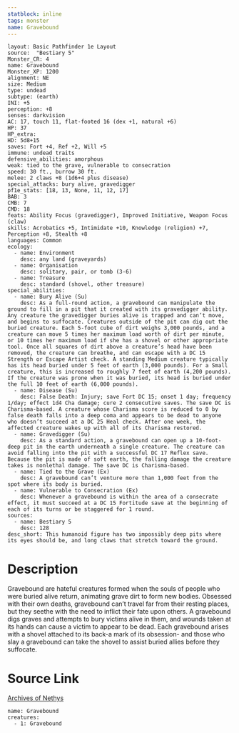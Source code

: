 ```yaml
---
statblock: inline
tags: monster
name: Gravebound
---
```

```statblock
layout: Basic Pathfinder 1e Layout
source:  "Bestiary 5"
Monster_CR: 4
name: Gravebound
Monster_XP: 1200
alignment: NE
size: Medium
type: undead
subtype: (earth)
INI: +5
perception: +8
senses: darkvision
AC: 17, touch 11, flat-footed 16 (dex +1, natural +6)
HP: 37
HP_extra: 
HD: 5d8+15
saves: Fort +4, Ref +2, Will +5
immune: undead traits
defensive_abilities: amorphous
weak: tied to the grave, vulnerable to consecration
speed: 30 ft., burrow 30 ft.
melee: 2 claws +8 (1d6+4 plus disease)
special_attacks: bury alive, gravedigger
pf1e_stats: [18, 13, None, 11, 12, 17]
BAB: 3
CMB: 7
CMD: 18
feats: Ability Focus (gravedigger), Improved Initiative, Weapon Focus (claw)
skills: Acrobatics +5, Intimidate +10, Knowledge (religion) +7, Perception +8, Stealth +8
languages: Common
ecology:
  - name: Environment
    desc: any land (graveyards)
  - name: Organisation
    desc: solitary, pair, or tomb (3-6)
  - name: Treasure
    desc: standard (shovel, other treasure)
special_abilities:
  - name: Bury Alive (Su)
    desc: As a full-round action, a gravebound can manipulate the ground to fill in a pit that it created with its gravedigger ability. Any creature the gravedigger buries alive is trapped and can’t move, and begins to suffocate. Creatures outside of the pit can dig out the buried creature. Each 5-foot cube of dirt weighs 3,000 pounds, and a creature can move 5 times her maximum load worth of dirt per minute, or 10 times her maximum load if she has a shovel or other appropriate tool. Once all squares of dirt above a creature’s head have been removed, the creature can breathe, and can escape with a DC 15 Strength or Escape Artist check. A standing Medium creature typically has its head buried under 5 feet of earth (3,000 pounds). For a Small creature, this is increased to roughly 7 feet of earth (4,200 pounds). If the creature was prone when it was buried, its head is buried under the full 10 feet of earth (6,000 pounds).
  - name: Disease (Su)
    desc: False Death: Injury; save Fort DC 15; onset 1 day; frequency 1/day; effect 1d4 Cha damage; cure 2 consecutive saves. The save DC is Charisma-based. A creature whose Charisma score is reduced to 0 by false death falls into a deep coma and appears to be dead to anyone who doesn’t succeed at a DC 25 Heal check. After one week, the affected creature wakes up with all of its Charisma restored.
  - name: Gravedigger (Su)
    desc: As a standard action, a gravebound can open up a 10-foot-deep pit in the earth underneath a single creature. The creature can avoid falling into the pit with a successful DC 17 Reflex save. Because the pit is made of soft earth, the falling damage the creature takes is nonlethal damage. The save DC is Charisma-based.
  - name: Tied to the Grave (Ex)
    desc: A gravebound can’t venture more than 1,000 feet from the spot where its body is buried.
  - name: Vulnerable to Consecration (Ex)
    desc: Whenever a gravebound is within the area of a consecrate effect, it must succeed at a DC 15 Fortitude save at the beginning of each of its turns or be staggered for 1 round.
sources:
  - name: Bestiary 5
    desc: 128
desc_short: This humanoid figure has two impossibly deep pits where its eyes should be, and long claws that stretch toward the ground.
```
# Description
Gravebound are hateful creatures formed when the souls of people who were buried alive return, animating grave dirt to form new bodies. Obsessed with their own deaths, gravebound can’t travel far from their resting places, but they seethe with the need to inflict their fate upon others. A gravebound digs graves and attempts to bury victims alive in them, and wounds taken at its hands can cause a victim to appear to be dead. Each gravebound arises with a shovel attached to its back-a mark of its obsession- and those who slay a gravebound can take the shovel to assist buried allies before they suffocate.
# Source Link
[Archives of Nethys](https://aonprd.com/MonsterDisplay.aspx?ItemName=Gravebound)
```encounter-table
name: Gravebound
creatures:
  - 1: Gravebound
```
